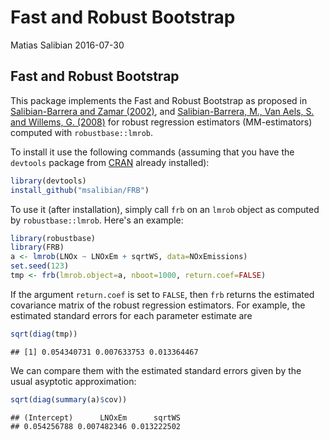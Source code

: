 Fast and Robust Bootstrap
================
Matias Salibian
2016-07-30

Fast and Robust Bootstrap
-------------------------

This package implements the Fast and Robust Bootstrap as proposed in [Salibian-Barrera and Zamar (2002)](http://dx.doi.org/10.1214/aos/1021379865), and [Salibian-Barrera, M., Van Aels, S. and Willems, G. (2008)](http://dx.doi.org/10.1007/s10260-007-0048-6) for robust regression estimators (MM-estimators) computed with `robustbase::lmrob`.

To install it use the following commands (assuming that you have the `devtools` package from [CRAN](https://cran.r-project.org) already installed):

``` r
library(devtools)
install_github("msalibian/FRB")
```

To use it (after installation), simply call `frb` on an `lmrob` object as computed by `robustbase::lmrob`. Here's an example:

``` r
library(robustbase)
library(FRB)
a <- lmrob(LNOx ~ LNOxEm + sqrtWS, data=NOxEmissions)
set.seed(123)
tmp <- frb(lmrob.object=a, nboot=1000, return.coef=FALSE)
```

If the argument `return.coef` is set to `FALSE`, then `frb` returns the estimated covariance matrix of the robust regression estimators. For example, the estimated standard errors for each parameter estimate are

``` r
sqrt(diag(tmp))
```

    ## [1] 0.054340731 0.007633753 0.013364467

We can compare them with the estimated standard errors given by the usual asyptotic approximation:

``` r
sqrt(diag(summary(a)$cov))
```

    ## (Intercept)      LNOxEm      sqrtWS 
    ## 0.054256788 0.007482346 0.013222502
